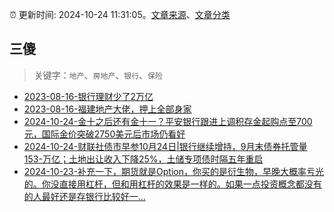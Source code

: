 :alarm_clock: 更新时间: 2024-10-24 11:31:05。[文章来源](/README.md)、[文章分类](/TAGS.md)

## 三傻


> 关键字：`地产`、`房地产`、`银行`、`保险`



- [2023-08-16-银行理财少了2万亿](https://www.aicaijing.com.cn/article/18565) 
- [2023-08-16-福建地产大佬，押上全部身家](https://www.aicaijing.com.cn/article/18567) 
- [2024-10-24-金十之后还有金十一？平安银行跟进上调积存金起购点至700元，国际金价突破2750美元后市场仍看好](https://www.cls.cn/detail/1835730) 
- [2024-10-24-财联社债市早参10月24日|银行继续增持，9月末债券托管量153-万亿；土地出让收入下降25%，土储专项债时隔五年重启](https://www.cls.cn/detail/1835539) 
- [2024-10-23-补充一下，期货就是Option，你买的是衍生物，早晚大概率亏光的。你没直接用杠杆，但和用杠杆的效果是一样的。如果一点投资概念都没有的人最好还是存银行比较好一...](https://xueqiu.com/1247347556/309131521) 
